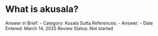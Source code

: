 # What is akusala?

Answer in Brief: -
 Category: Kusala
Sutta References: -
Answer: -
Date Entered: March 14, 2025
Review Status: Not started